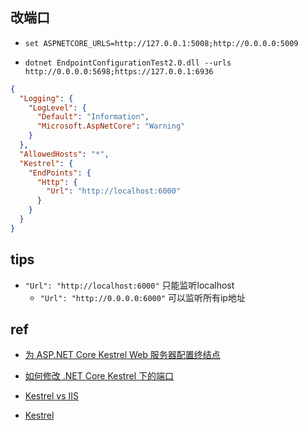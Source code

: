
## 改端口
<!-- 环境变量 -->
+ `set ASPNETCORE_URLS=http://127.0.0.1:5008;http://0.0.0.0:5009`
<!-- 命令行 -->
+ `dotnet EndpointConfigurationTest2.0.dll --urls http://0.0.0.0:5698;https://127.0.0.1:6936`
<!-- 配置文件 -->
<!-- appsettings.json -->
```json
{
  "Logging": {
    "LogLevel": {
      "Default": "Information",
      "Microsoft.AspNetCore": "Warning"
    }
  },
  "AllowedHosts": "*",
  "Kestrel": {
    "EndPoints": {
      "Http": {
        "Url": "http://localhost:6000"
      }
    }
  }
}
```

## tips
+ `"Url": "http://localhost:6000"` 只能监听localhost
  + `"Url": "http://0.0.0.0:6000"` 可以监听所有ip地址

## ref
+ [为 ASP.NET Core Kestrel Web 服务器配置终结点](https://learn.microsoft.com/zh-cn/aspnet/core/fundamentals/servers/kestrel/endpoints?view=aspnetcore-7.0)

+ [如何修改 .NET Core Kestrel 下的端口 ](https://www.cnblogs.com/superfeeling/p/17053701.html)

+ [Kestrel vs IIS](https://dotnetcoretutorials.com/kestrel-vs-iis/)

+ [Kestrel](https://learn.microsoft.com/en-us/aspnet/core/fundamentals/servers/kestrel/options?view=aspnetcore-7.0)